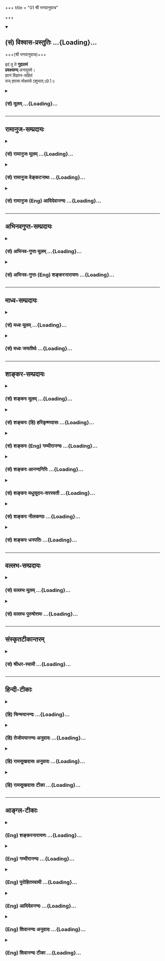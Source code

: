 +++
title = "01 श्री भगवानुवाच"

+++
<div class="js_include" newlevelforh1="2" title="(सं) विश्वास-प्रस्तुतिः" unfilled url="/purANam_vaiShNavam/mahAbhAratam/06-bhIShma-parva/03-bhagavad-gItA-parva/saMskRtam/vishvAsa-prastutiH/09_rAja-vidyA-rAja-guhy/01_shrI_bhagavAnuvAc.md">
<details open><summary><h2>(सं) विश्वास-प्रस्तुतिः ...{Loading}...</h2></summary>

+++(श्री भगवानुवाच)+++

इदं तु ते **गुह्यतमं**  
**प्रवक्ष्याम्य्** अनसूयवे।  
ज्ञानं विज्ञान-सहितं  
यज् ज्ञात्वा मोक्ष्यसे ऽशुभात्॥9.1॥
</details>
</div>
<div class="js_include collapsed" newlevelforh1="3" title="(सं) मूलम्" unfilled url="/purANam_vaiShNavam/mahAbhAratam/06-bhIShma-parva/03-bhagavad-gItA-parva/saMskRtam/mUlam/09_rAja-vidyA-rAja-guhy/01_shrI_bhagavAnuvAc.md">
<details><summary><h3>(सं) मूलम् ...{Loading}...</h3></summary>

श्री भगवानुवाच  
इदं तु ते गुह्यतमं प्रवक्ष्याम्यनसूयवे।  
ज्ञानं विज्ञानसहितं यज्ज्ञात्वा मोक्ष्यसेऽशुभात्।।9.1।।
</details>
</div>


_________________
## रामानुज-सम्प्रदायः
<div class="js_include collapsed" newlevelforh1="3" title="(सं) रामानुजः मूलम्" unfilled url="/purANam_vaiShNavam/mahAbhAratam/06-bhIShma-parva/03-bhagavad-gItA-parva/saMskRtam/rAmAnujaH/mUlam/09_rAja-vidyA-rAja-guhy/01_shrI_bhagavAnuvAc.md">
<details><summary><h3>(सं) रामानुजः मूलम् ...{Loading}...</h3></summary>


उपासकभेदनिबन्धना विशेषाः प्रतिपादिताः । इदानीम् उपास्यस्य परमपुरुषस्य माहात्म्यम्, ज्ञानिनां विशेषं च विशोध्य भक्तिरूपस्योपासनस्य स्वरूपम् उच्यते ।  

।।9.1।। श्री भगवानुवाच -- **इदं तु ते गुह्यतमं** भक्तिरूपम् उपासनाख्यं
ज्ञानं विज्ञानसहितम् उपासनगतिविशेषज्ञानसहितम् **अनसूयवे ते
प्रवक्ष्यामि।** मद्विषयं सकलेतरविसजातीयम् अपरिमितप्रकारं माहात्म्यं
श्रुत्वा एवम् एव संभवति इति मन्वानाय ते प्रवक्ष्यामि इत्यर्थः। यद्
ज्ञानम् अनुष्ठानपर्यन्तं **ज्ञात्वा** मत्प्राप्तिविरोधिनः सर्वस्माद्
**अशुभात्** **मोक्ष्यसे।**

</details>
</div>
<div class="js_include collapsed" newlevelforh1="3" title="(सं) रामानुजः वेङ्कटनाथः" unfilled url="/purANam_vaiShNavam/mahAbhAratam/06-bhIShma-parva/03-bhagavad-gItA-parva/saMskRtam/rAmAnujaH/venkaTanAthaH/09_rAja-vidyA-rAja-guhy/01_shrI_bhagavAnuvAc.md">
<details><summary><h3>(सं) रामानुजः वेङ्कटनाथः ...{Loading}...</h3></summary>

  
  
।।9.1।। स्वमाहात्म्यं मनुष्यत्वे परत्वं च महात्मनाम्। विशेषो नवमे योगो
भक्तिरूपः प्रकीर्तितः \[गी.सं.13\] इति सङ्ग्रहश्लोकमपि
व्याकुर्वंस्तदनुसारेणाष्टमनवमयोः सङ्गतिं च दर्शयति -- उपासकेत्यादिना।
विशेषाः ज्ञातव्योपादेयभेदाः। परमपुरुषमाहात्म्यस्य ज्ञानिनां विशेषस्य च
प्रागेव प्रकृतत्वात्तत्प्रभावविशोधनमत्रोपासनतत्फलानुप्रविष्टतया क्रियते
अध्यायप्रधानार्थस्तूपासनस्वरूपनिष्कर्षप्रधानार्थत्वेन
इत्यभिप्रायेणविशोध्येति विच्छिद्य;भक्तिरूपस्येत्यादि पृथगुक्तम्।
भजनोपासनशब्दयोरस्मिन्नेवाध्याये प्रकरणान्तरेषु च समानविषयतयैव
प्रयोगवशाच्छ्रुतिसिद्धोपासनस्यैवात्र भक्तिशब्देन विशेषणं
कृतमित्यभिप्रायेणभक्तिरूपस्योपासनस्येत्युक्तम्। अत्रइदं तु ते गुह्यतमम्
इति ज्ञानस्योपक्रान्तत्वात्;मन्मना भव \[9।34\] इति चोपसंह्रियमाणत्वात्;
मध्ये च बहुशो भजनस्यैवाभ्यस्यमानत्वात्;
प्रत्यक्षरूपत्वनिरतिशयप्रियत्वकीर्तनीययतननमस्काररूपत्वादीनां चापूर्वाणां
भक्तिस्वरूपानुप्रवेशिनां प्रकाराणां प्रतिपाद्यमानत्वात्; स्वरूपतः
साध्यतया निरतिशयफलप्रतिपादनात्;राजविद्या इत्यादिना
प्रशंसारूपार्थवाददर्शनाच्चात्रोपक्रमोपसंहारादितात्पर्यलिङ्गैः
भक्तिस्वरूपनिष्कर्षेऽध्यायस्य तात्पर्यम् तदन्विततयाऽन्यदत्रोच्यत
इत्यभिप्रायः। इदं तु ते इत्यत्र वक्ष्यमाणमेव बुद्धिस्थतयाइदम् इति
निर्दिष्टम्। एष तु वा अतिवदति \[छां.उ.7।16।1\] इति प्राणविदपेक्षया
सत्यविदोऽधिकत्ववत्; तुशब्देन कर्मयोगज्ञानयोगाभ्यामप्यस्याधिक्यं
विवक्षितम्। तयोर्हि गुह्यत्वं; गुह्यतरत्वं च। इदं तु गुह्यतमम्। इदं च
शूश्रूषातिशयोत्थापनार्थं; गोपनाधिक्यशिक्षणार्थं चोक्तम्।  
  
उपबृंहणीयवेदान्तवाक्येष्विवात्रापि ज्ञानशब्दस्य
वक्ष्यमाणविशेषपर्यवसानप्रदर्शनायभक्तिरूपमुपासनाख्यमित्युक्तम्। उपासनगतविशेषज्ञानसहितमिति
पूर्वोक्तविज्ञानादत्रत्यविज्ञानस्य भेदः तद्ध्युपास्यादिविशेषज्ञानम्;
उपासनगतविशेषः; उपासनप्रकारः। प्रस्तुतौपयिकमनसूयुत्वप्रकारं
दर्शयतिमद्विषयमिति। गुणेषु दोषाविष्करणचित्तवृत्तिविशेषो ह्यसूया
तद्विपर्ययश्च गुणेषु गुणाध्यवसाय एव हीति भावः।
एतेनोपदेशयोग्यायोग्यविभागेन शिष्यशिक्षणं कृतम्। स्मरन्ति च विद्याया
वचनम्असूयकाय मां मादाः \[मनुः2।114\] इत्यादि। वक्ष्यति चइदं ते नातपस्काय
इत्यारभ्यन च मां योऽभ्यसूयति \[18।67\] इति। प्रवक्ष्यामि कृत्स्नं लघु
व्यक्तं च वक्ष्यामीत्यर्थः। यज्ज्ज्ञानमनुष्ठानपर्यन्तं ज्ञात्वेति
नह्यनुष्ठेयज्ञानमात्रादनुष्ठानफलम् अत उपासनस्वरूपं ज्ञात्वा
तदनुष्ठानद्वारा मोक्ष्यस इत्युच्यत इति भावः। कर्मादिभिर्हि
भक्त्युत्पत्त्यादिविरोधिपापनिरसनम् भक्त्या तु
भगवत्प्राप्तिविरोधिसमस्तपापनिरसनं हि प्रमाणसिद्धमित्यभिप्रायेण --
मत्प्राप्तिविरोधिनः सर्वस्मादशुभादित्युक्तम्। अशुभशब्दस्यात्र
स्वर्गाद्यपरपर्यायव्यामोहननिरयहेतुभूतपुण्यशब्दाभिलप्यपापविषयत्वमपिसर्वस्मादित्यनेन
विवक्षितम्।  
  

</details>
</div>
<div class="js_include collapsed" newlevelforh1="3" title="(सं) रामानुजः (Eng) आदिदेवानन्दः" unfilled url="/purANam_vaiShNavam/mahAbhAratam/06-bhIShma-parva/03-bhagavad-gItA-parva/saMskRtam/rAmAnujaH/english/AdidevAnandaH/09_rAja-vidyA-rAja-guhy/01_shrI_bhagavAnuvAc.md">
<details><summary><h3>(सं) रामानुजः (Eng) आदिदेवानन्दः ...{Loading}...</h3></summary>

9.1 The Lord said I will declare to you, who does not cavil, this most mysterious knowledge called Upasana, which is of the nature of Bhakti,
together with special knowledge, namely, the distinguishing knowledge of how it differs from other meditations. The import is this: You have heard of My eminence, which is distinct in kind from all other forms of greatness and is unlimited in its modes. You must have been convinced that it can be so only and not otherwise. To you whose mind is thus prepared, I shall declare that knowledge by aciring which, and making which your way of life, you will be emancipated from all evil that hinders you from attaining Me.

</details>
</div>


_________________
## अभिनवगुप्त-सम्प्रदायः
<div class="js_include collapsed" newlevelforh1="3" title="(सं) अभिनव-गुप्तः मूलम्" unfilled url="/purANam_vaiShNavam/mahAbhAratam/06-bhIShma-parva/03-bhagavad-gItA-parva/saMskRtam/abhinava-guptaH/mUlam/09_rAja-vidyA-rAja-guhy/01_shrI_bhagavAnuvAc.md">
<details><summary><h3>(सं) अभिनव-गुप्तः मूलम् ...{Loading}...</h3></summary>

।।9.1।। इदमिति। अनसूयत्वं ज्ञानसंक्रान्तौ कारणं मुख्यम्। ज्ञानविज्ञाने
प्राग्वत्।

</details>
</div>
<div class="js_include collapsed" newlevelforh1="3" title="(सं) अभिनव-गुप्तः (Eng) शङ्करनारायणः" unfilled url="/purANam_vaiShNavam/mahAbhAratam/06-bhIShma-parva/03-bhagavad-gItA-parva/saMskRtam/abhinava-guptaH/english/shankaranArAyaNaH/09_rAja-vidyA-rAja-guhy/01_shrI_bhagavAnuvAc.md">
<details><summary><h3>(सं) अभिनव-गुप्तः (Eng) शङ्करनारायणः ...{Loading}...</h3></summary>

9.1 Idam etc. Not to entertain displeasure is an important reisite for
communicating knowledge. The words Jnana and Vijnana \[mean respectively
'knowledge' and 'action'\] as above.

</details>
</div>


_________________
## माध्व-सम्प्रदायः
<div class="js_include collapsed" newlevelforh1="3" title="(सं) मध्वः मूलम्" unfilled url="/purANam_vaiShNavam/mahAbhAratam/06-bhIShma-parva/03-bhagavad-gItA-parva/saMskRtam/madhvaH/mUlam/09_rAja-vidyA-rAja-guhy/01_shrI_bhagavAnuvAc.md">
<details><summary><h3>(सं) मध्वः मूलम् ...{Loading}...</h3></summary>

।।9.1।। श्रीरङ्गनाथाय नमः। म्। सप्तमाध्यायोक्तं स्पष्टयत्यस्मिन्नध्याये।

</details>
</div>
<div class="js_include collapsed" newlevelforh1="3" title="(सं) मध्वः जयतीर्थः" unfilled url="/purANam_vaiShNavam/mahAbhAratam/06-bhIShma-parva/03-bhagavad-gItA-parva/saMskRtam/madhvaH/jayatIrthaH/09_rAja-vidyA-rAja-guhy/01_shrI_bhagavAnuvAc.md">
<details><summary><h3>(सं) मध्वः जयतीर्थः ...{Loading}...</h3></summary>

।।9.1।। पूर्वसङ्गतत्वेनाध्यायार्थमाह -- **सप्तमे**ति। भगवन्माहात्म्यमिति
शेषः। पदार्थज्ञानपूर्वकं वाक्यार्थज्ञानमिति सप्तमोक्तपदार्थानष्टमे
व्याख्याय नवमे तद्वाक्यार्थं स्पष्टीकरोतीत्यर्थः।

</details>
</div>


_________________
## शाङ्कर-सम्प्रदायः
<div class="js_include collapsed" newlevelforh1="3" title="(सं) शङ्करः मूलम्" unfilled url="/purANam_vaiShNavam/mahAbhAratam/06-bhIShma-parva/03-bhagavad-gItA-parva/saMskRtam/shankaraH/mUlam/09_rAja-vidyA-rAja-guhy/01_shrI_bhagavAnuvAc.md">
<details><summary><h3>(सं) शङ्करः मूलम् ...{Loading}...</h3></summary>

अष्टमे नाडीद्वारेण धारणायोगः सगुणः उक्तः । तस्य च फलम् अग्न्यर्चिरादिक्रमेण कालान्तरे ब्रह्मप्राप्तिलक्षणमेव अनावृत्तिरूपं निर्दिष्टम् । तत्र ‘अनेनैव प्रकारेण मोक्षप्राप्तिफलम् अधिगम्यते, न अन्यथा’ इति तदाशङ्काव्याविवर्तयिषया श्रीभगवान् उवाच —

।।9.1।। -- **इदं** ब्रह्मज्ञानं वक्ष्यमाणम् उक्तं च पूर्वषु अध्यायेषु;
तत् बुद्धौ संनिधीकृत्य इदम् इत्याह। **तु**शब्दो विशेषनिर्धारणार्थः।
इदमेव तु सम्यग्ज्ञानं साक्षात् मोक्षप्राप्तिसाधनम् वासुदेवः सर्वमिति
आत्मैवेदं सर्वम् (बृ0 उ₀ 2।4।6) एकमेवाद्वितीयम् (छा0 उ₀ 6।2।1)
इत्यादिश्रुतिस्मृतिभ्यः नान्यत्; अथ ते येऽन्यथातो विदुः अन्यराजानः ते
क्षय्यलोका भवन्ति इत्यादिश्रुतिभ्यश्च। **ते** तुभ्यं **गुह्यतमं**
गोप्यतमं **प्रवक्ष्यामि** कथयिष्यामि **अनसूयवे** असूयारहिताय। किं तत्
**ज्ञानम्।** किंविशिष्टम् **विज्ञानसहितम्** अनुभवयुक्तम्; **यत्
ज्ञात्वा** प्राप्य **मोक्ष्यसे अशुभात्** संसारबन्धनात्।। त़ञ्च --,

</details>
</div>
<div class="js_include collapsed" newlevelforh1="3" title="(सं) शङ्करः (हि) हरिकृष्णदासः" unfilled url="/purANam_vaiShNavam/mahAbhAratam/06-bhIShma-parva/03-bhagavad-gItA-parva/saMskRtam/shankaraH/hindI/harikRShNadAsaH/09_rAja-vidyA-rAja-guhy/01_shrI_bhagavAnuvAc.md">
<details><summary><h3>(सं) शङ्करः (हि) हरिकृष्णदासः ...{Loading}...</h3></summary>

।।9.1।। वहाँ (यह शङ्का होती है कि ) क्या इस प्रकार साधन करनेसे ही
मोक्षप्राप्तिरूप फल मिलता है अन्य किसी प्रकारसे नहीं मिलता इस शङ्काको
निवृत्त करनेकी इच्छासे श्रीभगवान् बोले --, जो ब्रह्मज्ञान आगे कहा जायगा
और जो कि पूर्वके अध्यायोंमें भी कहा जा चुका है; उसको बुद्धिके सामने रखकर
यहाँ इदम् शब्दका प्रयोग किया है। तु शब्द अन्यान्य ज्ञानोंसे इसे अलग करके
विशेषतासे लक्ष्य करानेके लिये है। यही यथार्थ ज्ञान साक्षात्
मोक्षप्राप्तिका साधन है। जो कि सब कुछ वासुदेव ही है आत्मा ही यह समस्त
जगत् है ब्रह्म अद्वितीय एक ही है इत्यादि श्रुतिस्मृतियोंसे दिखलाया गया
है; ( इसके अतिरिक्त ) और कोई ( मोक्षका साधन ) नहीं है। जो इससे विपरीत
जानते हैं वे अपनेसे भिन्न अपना स्वामी माननेवाले मनुष्य विनाशशील लोकोंको
प्राप्त होते हैं इत्यादि श्रुतियोंसे भी यही सिद्ध होता है। तुझ असूयारहित
भक्तसे मैं यह अति गोपनीय विषय कहूँगा। वह क्या है ज्ञान। कैसा ज्ञान
विज्ञानसहित अर्थात् अनुभवसहित ज्ञान। जिस ज्ञानको जानकर अर्थात् पाकर तू
संसाररूप बन्धनसे मुक्त हो जायगा।

</details>
</div>
<div class="js_include collapsed" newlevelforh1="3" title="(सं) शङ्करः (Eng) गम्भीरानन्दः" unfilled url="/purANam_vaiShNavam/mahAbhAratam/06-bhIShma-parva/03-bhagavad-gItA-parva/saMskRtam/shankaraH/english/gambhIrAnandaH/09_rAja-vidyA-rAja-guhy/01_shrI_bhagavAnuvAc.md">
<details><summary><h3>(सं) शङ्करः (Eng) गम्भीरानन्दः ...{Loading}...</h3></summary>

9.1 Te, to you; anasuyave, who are not given to cavilling, who are free
from carping; pravaksyami, I shall speak of; idam, this. The Lord
uttered the word 'this' by bearing in mind as an immediately present
fact the knowledge of Brahman that will be and was spoken of in the
earlier chapters. The word tu (however) is used for pointing out a
distinction \[The distinction of Knowledge from meditation that was
being discussed.\]. (I shall speak) of this itself-what is that;-(it is)
guhyatamam, the highest secret; and is jnanam, Knowledge, complete
Knowledge-nothing else-, the direct means to Liberation, as stated in
the Upanisads and the Smrtis, 'Vasudeva is all' (7.19), 'the Self verily
is all this' (Ch. 7.25.2), 'One only, without a second' (op. cit.
6.2.1), etc., and also as stated in such Upanisadic texts as, 'On the
other hand, those who understand otherwise than this come under a
different ruler, and belong to the worlds that are subject to decay'
(op. cit. 7.25.2). (Knowledge) of what kind; It is vijnana-sahitam,
combined with experience; jnatva, by realizing, by attaining; yat, which
Knowledge; moksyase, you shall be free; asubhat, from evil, from worldly
bondage.

</details>
</div>
<div class="js_include collapsed" newlevelforh1="3" title="(सं) शङ्करः आनन्दगिरिः" unfilled url="/purANam_vaiShNavam/mahAbhAratam/06-bhIShma-parva/03-bhagavad-gItA-parva/saMskRtam/shankaraH/AnandagiriH/09_rAja-vidyA-rAja-guhy/01_shrI_bhagavAnuvAc.md">
<details><summary><h3>(सं) शङ्करः आनन्दगिरिः ...{Loading}...</h3></summary>

।।9.1।। अतीतेनागामिनोऽध्यायस्यागतार्थत्वं वक्तुं वृत्तमनुवदति -- **अष्टम
इति।** नाडी सुषुम्नाख्या। धारणाख्येनाङ्गेन युक्तो योगो धारणायोगः। सगुणः
सर्वद्वारसंयमनादिगुणस्तेन सहित इत्यर्थः।
तत्फलोक्त्यर्थमनन्तराध्यायारम्भमाशङ्क्याह -- **तस्य चेति।**
अग्निरर्चिरित्यादिनोपलक्षितेन क्रमवता देवयानेन पक्षेति यावत्।
ज्ञानानन्तरमेव यथोक्तफललाभादलमनेन मार्गेणेत्याशङ्क्याह -- **कालान्तर
इति।** अर्चिरादिमार्गेण ब्रह्मप्राप्तौ मुक्तेर्मार्गायत्तत्वात् न तस्य
इत्यादिश्रुतिविरोधः स्यादित्याशयेन शङ्क्यते -- **तत्रेति।** वृत्तोऽर्थः
सप्तम्यर्थः। उक्ताशङ्कानिवृत्त्यर्थमनन्तराध्यायमुत्थापयति --
**तदाशङ्केति।** संप्रयुक्तत्वेनापरोक्षत्वाभावेऽपि
पूर्वोत्तरग्रन्थालोचनया बुद्धिसंनिधानादिदंशब्देन ब्रह्मज्ञानं
गृहीतमित्याह -- **तद्बुद्धाविति।** प्रकृताज्ञानाज्ज्ञानस्य
वैशिष्ट्यावद्योती तुशब्द इत्याह -- **तुशब्द इति।** निपातार्थमेव स्फुटयति
-- **इदमेवेति।** तस्मिन्नर्थे संवादकत्वेन श्रुतिस्मृती दर्शयति --
**वासुदेव इति।** अद्वैतज्ञानवद्द्वैतज्ञानमपि
केषांचिन्मोक्षहेतुरित्याशङ्क्याह -- **नान्यदिति।** द्वैतज्ञानं मोक्षाय न
क्षममित्यत्र श्रुतिमुदाहरति -- **अथेति।**
अविद्याप्रकरणोपक्रमार्थोऽथशब्दः। अतोऽद्वैतादन्यथा। भिन्नत्वेनेत्यर्थः।
विदुस्तत्त्वमिति शेषः। द्वैतस्य दुर्निरूपत्वेन कल्पितत्वात्तज्ज्ञानं
रज्जुसर्पादिज्ञानतुल्यत्वान्न क्षेमप्राप्तिहेतुरिति चकारार्थः। असूया
गुणेषु दोषाविष्करणं तद्रहिताय। ज्ञानाधिकृतायेत्यर्थः। ज्ञानं
ब्रह्मचैतन्यं तद्विषयं वा प्रमाणज्ञानं तस्य तेनैव
विशेषितत्वानुपपत्तिमाशङ्क्य व्याकरोति -- **अनुभवेति।** विज्ञानमनुभवः
साक्षात्कारस्तेन सहितमित्यर्थः। उक्तज्ञानं प्राप्तस्य किं
स्यादित्याशङ्क्याह -- **यज्ज्ञानमिति।**

</details>
</div>
<div class="js_include collapsed" newlevelforh1="3" title="(सं) शङ्करः मधुसूदन-सरस्वती" unfilled url="/purANam_vaiShNavam/mahAbhAratam/06-bhIShma-parva/03-bhagavad-gItA-parva/saMskRtam/shankaraH/madhusUdana-sarasvatI/09_rAja-vidyA-rAja-guhy/01_shrI_bhagavAnuvAc.md">
<details><summary><h3>(सं) शङ्करः मधुसूदन-सरस्वती ...{Loading}...</h3></summary>

।।9.1।।**,मामक्षरं यः परमक्षरं हि परोपदेशेन चिदक्षरेण। ,चकार
विभ्रान्त्यपनोदविद्यस्तं काशिराजं गुरुराजमीडे।। पूर्वाध्याये
मूर्धन्यनाडीद्वारकेण हृदयकण्ठभ्रूमध्यादिधारणासहितेन
सर्वेन्द्रियद्वारसंयमगुणकेन योगेन
स्वेच्छयोत्क्रान्तप्राणस्यार्चिरादिमार्गेण ब्रह्मलोकं प्रयातस्य तत्र
सम्यग्ज्ञानोदयेन कल्पान्ते परब्रह्मप्राप्तिलक्षणा
क्रममुक्तिर्व्याख्याता। तत्र चानेनैव प्रकारेण मुक्तिर्लभ्यते
नान्यथेत्याशङ्क्यअनन्यचेताः सततं यो मां स्मरति नित्यशः। तस्याहं सुलभः
इत्यादिना भगवत्तत्त्वविज्ञानात्साक्षान्मोक्षप्राप्तिरभिहिता। तत्र
चानन्या भक्तिरसाधारणो हेतुरित्युक्तंपुरुषः स परः पार्थ भक्त्या
लभ्यस्त्वनन्यया इति। तत्र
पूर्वोक्तयोगधारणापूर्वकप्राणोत्क्रमणार्चिरादिमार्गगमनकालविलम्बादिक्लेशमन्तरेणैव
साक्षान्मोक्षप्राप्तये भगवत्तत्त्वस्य तद्भक्तेश्च विस्तरेण ज्ञापनाय
नवमोऽध्याय आरभ्यते। अष्टमे ध्येयब्रह्मनिरूपणेन तद्ध्याननिष्ठस्य
गतिरुक्ता; नवमे तु ज्ञेयब्रह्मनिरूपणेन ज्ञाननिष्ठस्य गतिरुच्यत इति
संक्षेपः। तत्र वक्ष्यमाणज्ञानस्तुत्यर्थास्त्रीञ् श्लोकान् श्रीभगवानुवाच
-- इदं त्वित्यादिना। इदं प्राग्बहुधोक्तमग्रे च वक्ष्यमाणमधुनोच्यमानं
ज्ञानं शब्दप्रमाणकं ब्रह्मतत्त्वविषयकं ते तुभ्यं प्रवक्ष्यामि। तुशब्दः
पूर्वाध्यायोक्ताद्ध्यानाज्ज्ञानस्य वैलक्षण्यमाह। इदमेव सम्यग्ज्ञानं
साक्षान्मोक्षप्राप्तिसाधनं नतु ध्यानं तस्याज्ञानानिवर्तकत्वात्।
तत्त्वन्तःकरणशुद्धिद्वारेदमेव ज्ञानं संपाद्य क्रमेण मोक्षं
जनयतीत्युक्तम्। कीदृशं ज्ञानम्। गुह्यतमं गोपनीयतम्। अतिरहस्यत्वात्। यतो
विज्ञानसहितं ब्रह्मानुभवपर्यन्तं ईदृशमतिरहस्यमप्यहं
शिष्यगुणाधिक्याद्वक्ष्यामि ते तुभ्यं अनसूयवे। असूया गुणेषु
दोषदृष्टिस्तदाविष्करणादिफला सर्वदायमात्मैश्वर्यख्यापनेनात्मानं प्रशंसति
मत्पुरस्तादित्येवंरूपा तद्रहिताय। अनेनार्जवसंयमावपि शिष्यगुणौ
व्याख्यातौ। पुनः कीदृशं ज्ञानम्। यज्ज्ञात्वा प्राप्य मोक्ष्यसे सद्य एव
संसारबन्धनादशुभात्सर्वदुःखहेतोः।**

</details>
</div>
<div class="js_include collapsed" newlevelforh1="3" title="(सं) शङ्करः नीलकण्ठः" unfilled url="/purANam_vaiShNavam/mahAbhAratam/06-bhIShma-parva/03-bhagavad-gItA-parva/saMskRtam/shankaraH/nIlakaNThaH/09_rAja-vidyA-rAja-guhy/01_shrI_bhagavAnuvAc.md">
<details><summary><h3>(सं) शङ्करः नीलकण्ठः ...{Loading}...</h3></summary>

।।9.1।। पूर्वाध्याये किंतद्ब्रह्मेत्यादिसप्तप्रश्न्यां अक्षरं ब्रह्म
परममित्यादिना संक्षिप्य व्याख्यातायां तज्ज्ञानस्य
पृथक्प्रयोजनाकाङ्क्षायां कर्मविद आधिभौतिकं धूमादिमार्गप्राप्यं स्थानमिति
निरूपणेन प्राप्यप्रापकादिविभागो दर्शितः। तेन कर्माधिभूते व्याख्याते। तथा
सूत्रान्तर्यामिणोरुपासकस्यार्चिरादिमार्गेण
क्रममुक्तिस्थानप्राप्तिरित्युक्तं तेनाधिदैवाधियज्ञौ व्याख्यातौ।
ओमित्येकाक्षरमित्यादिना अन्तकाले कथं ज्ञेयोऽसीत्यस्योत्तरं व्याख्यातम्।
तदेवं ध्येयब्रह्मविद्या साङ्गा निरूपिता; परिशिष्टमाद्यं ज्ञेयब्रह्मविषयं
प्रश्नद्वयं किं तद्ब्रह्म किमध्यात्ममिति तद्विवरणाय नवमोऽध्याय आरभ्यते।
न केवलमर्चिरादिगतिप्राप्या कालान्तर एव मुक्तिरस्ति किंत्विहैव
सद्योमुक्तिरस्तीति विशेषं वक्तुं श्रीभगवानुवाच -- **इदं तु ते इति।** इदं
वक्ष्यमाणं तु पूर्वस्माद्ध्येयाद्विलक्षणं ज्ञेयं ते तुभ्यं
गुह्यतममतिगोप्यं प्रवक्ष्यामि। अनसूयवे असूया गुणेषु दोषाविष्करणं
तद्रहिताय। ज्ञानं ज्ञप्तिमात्रस्वरूपं ब्रह्म। विज्ञानेनानुभवेन सहितं नतु
केवलं पारोक्ष्येण। यज्ज्ञानं ज्ञात्वा साक्षात्कृत्य
अशुभात्संसारान्मोक्ष्यसे। अत्र यत्सप्तमादौज्ञानं तेऽहं सविज्ञानमिदं
वक्ष्याम्यशेषतः इति प्रतिज्ञातं; यस्य च विज्ञानाय
शाखाचन्द्रन्यायेनोपलक्षणीभूतं जगत्कारणं ब्रह्म तत्रैव निरूपितम्;
यद्विज्ञानेऽधिकारसंपत्त्यर्थं तस्यैव सगुणस्योपासनमुक्तं तदिह
सर्वशेषीभूतं ब्रह्म वक्तव्यमिति तथैव प्रतिजानीते
वचनमात्रेणैवात्रापरोक्षं ज्ञानं जायत इति। तच्च तत्रैव व्युत्पादितं न
विस्मर्तव्यम्।

</details>
</div>
<div class="js_include collapsed" newlevelforh1="3" title="(सं) शङ्करः धनपतिः" unfilled url="/purANam_vaiShNavam/mahAbhAratam/06-bhIShma-parva/03-bhagavad-gItA-parva/saMskRtam/shankaraH/dhanapatiH/09_rAja-vidyA-rAja-guhy/01_shrI_bhagavAnuvAc.md">
<details><summary><h3>(सं) शङ्करः धनपतिः ...{Loading}...</h3></summary>

।।9.1।। अष्टमे देवयानमार्गेणापुनरावृत्तिं मोक्षं गच्छन्तीत्युक्तम्; तत्र
तेनैव प्रकारेण मोक्षाप्राप्तिर्नान्यथेति शङ्कामपनुदन् श्रीभगवानुवाच --
इदमिति। पूर्वोक्तेष्वध्यायेषूक्तं वक्ष्यमाणं च ब्रह्मज्ञानं बुद्धौ
संनिधीकृत्येदमित्युक्तम्। तुशब्दो ध्यानाज्ज्ञानस्य वैलक्षण्यद्योदनार्थः।
ज्ञानस्य सविज्ञानस्य साक्षान्मोक्षासाधनत्वात्। इदं तु ते ज्ञानं
प्रवक्ष्यामीति संबन्धः। तच्च प्रत्यगभिन्नपरमात्मज्ञानंवासुदेवः सर्वमिति;
आत्मैवेदं सर्व; अहं ब्रह्मास्मि; सर्व खल्विदं ब्रह्म; एकमेवाद्वितीयं;
नेहनानास्ति किंचन; मृत्योः स मृत्युमाप्नोति य इह नानेव पश्यति
इत्यादिश्रुतस्मिमृत्युक्तं विज्ञानेनामुभवेन सहितं युक्तं गुह्यतमम्।
अयमर्थःधर्मज्ञानं हि गुह्यम्; उपास्यज्ञानं गह्यतरम्; अखण्डार्थज्ञानं
गुह्यतममतिगोप्यम्। ननु गुह्यतमं किमर्थै वदसीति चेत्तवानसूयागुणेन वशीकृतो
वक्ष्यामीत्याह -- अनसूयव इति। गुणेषु दोषाविष्करणमसूया।
साक्षान्मोक्षसाधनं परमात्मज्ञानं तु तत्तल्लोकविषयभोगविरोधीति
परमरुपुषार्थसाधने तत्त्वज्ञाने दोषदृष्टिस्तद्रहिताय
सर्वदायमात्मैश्वर्यख्यापनेनात्मानं प्रशंसति मत्पुरस्तादित्येवंरुपासूयेति
वाभ्यसूयति आत्मप्रशंसादिदोषाध्योरोपणेन ईश्वरत्वमजानन्न सहते इति
भाष्यात्। यज्ज्ञानमुक्तविशेषणविशुष्टं ज्ञात्वा लब्ध्वा
अशुभात्संकारबन्धनान्मोक्ष्यसे। मुक्तो भविष्यसीत्यर्थः। यत्तु इदं
वक्ष्यमाणं तु पूर्वस्मात् ध्येयाद्विलक्षणं ज्ञेयं ज्ञानं
ज्ञप्तिमात्रस्वरुपं ब्रह्म विज्ञानेनानुभवेन सहितं नतु केवलं पारोक्ष्येण
यज्ज्ञानं ज्ञात्वा साक्षात्कृत्येत्यादि तदुपेक्ष्यम्।
विज्ञानसहितंराजविद्या राजगुह्यंअश्रद्दधानाः पुरुषा धर्मस्यास्य परंतप इति
मूलेन इदं ब्रह्मज्ञानं विद्यानां राजा दीप्त्यतिशयवत्त्वाद्दीप्यते
हीयमपतिश्येन ब्रह्मविद्या। आत्मज्ञानस्य धर्मस्यास्येति तद्भाष्येण च
विरोधस्य स्पष्टत्वादिति दिक्।

</details>
</div>


_________________
## वल्लभ-सम्प्रदायः
<div class="js_include collapsed" newlevelforh1="3" title="(सं) वल्लभः मूलम्" unfilled url="/purANam_vaiShNavam/mahAbhAratam/06-bhIShma-parva/03-bhagavad-gItA-parva/saMskRtam/vallabhaH/mUlam/09_rAja-vidyA-rAja-guhy/01_shrI_bhagavAnuvAc.md">
<details><summary><h3>(सं) वल्लभः मूलम् ...{Loading}...</h3></summary>

।।9.1।। नवमे स्वाक्षरैश्वर्यज्ञानं सद्भक्तिगर्भितम्। प्राह विज्ञानसहितं
महापतितपावनः।।1।। एवं तावत्पूर्वत्र स्वमहिमानं सर्वोत्तममुक्त्वा स्वस्य
योगनिष्पन्नज्ञानिभक्त्यैकलभ्यत्वं सूचितं इदानीं
स्वाक्षरैश्वर्यमहिमज्ञानद्वारा स्वभक्तेरसाधारणमाहात्म्यं महापतितपावनत्वं
प्रदर्शयिष्यन् श्रीभगवानुवाच इदं त्विति। तुः पूर्वव्यावृत्त्यर्थः। तत्तु
गुह्यं चतुर्विधोपासकभेदनिबन्धनविशेषरूपं; इदं तु गुह्यतमं
भजनीयभक्तिमाहात्म्यनिबन्धनरूपमिति ते तुभ्यं अनसूयवे पुनः पुनः
सकलेतरविजातीयं मद्विषयकमपरिमितगुणमाहात्म्यं श्रुत्वैवमेव सम्भवतीति
मन्वानाय ज्ञानं स्वमाहात्म्यविषयकं विज्ञानं भक्तिगतविशेषज्ञानसहितं
प्रकर्षेण वक्ष्यामि यत् ज्ञात्वाऽशुभान्मोहान्मोक्ष्यसे।

</details>
</div>
<div class="js_include collapsed" newlevelforh1="3" title="(सं) वल्लभः पुरुषोत्तमः" unfilled url="/purANam_vaiShNavam/mahAbhAratam/06-bhIShma-parva/03-bhagavad-gItA-parva/saMskRtam/vallabhaH/puruShottamaH/09_rAja-vidyA-rAja-guhy/01_shrI_bhagavAnuvAc.md">
<details><summary><h3>(सं) वल्लभः पुरुषोत्तमः ...{Loading}...</h3></summary>

  
  
।।9.1।। प्रोवाच कृष्णः कृपया नवमे पाण्डवं प्रति। राजविद्या राजगुह्यं योगं
स्वैश्वर्यबोधकम्।।1।। एवं पूर्वाध्याये स्वस्वरूपं भक्त्यैकलभ्यमुक्त्वा
भक्तिस्वरूपज्ञानमाह कृष्णः कृपया -- इदं त्विति। इदं तु गुह्यतममत्यन्तं
गुप्तं भगवद्विषयकभक्त्यात्मकं ज्ञानं विज्ञानसहितमनुभवसहितं
भक्तिप्रतिफलनरूपं अनसूयवे
प्रतिक्षणमुत्तरोत्तरमतिकाठिन्यभक्त्यैकलभ्यस्वरूपकथनेऽपि
दोषरहितश्रवणैकपरचित्ताय ते तुभ्यं प्रवक्ष्यामि; प्रकर्षेण
स्वरूपज्ञानसहितं कथयिष्यामीत्यर्थः। यज्ज्ञात्वा यत्स्वरूपं ज्ञात्वा
अशुभात् स्वरूपाज्ञानात्मकसंसारात् मोहाद्वा मोक्ष्यसे; मुक्तो
भविष्यसीत्यर्थः। तुशब्देन सर्वेषामकथनीयत्वं ज्ञापितम्। ते इति कथनेन
कृपया वक्ष्यामीति व्यञ्जितम्।  
  

</details>
</div>


_________________
## संस्कृतटीकान्तरम्
<div class="js_include collapsed" newlevelforh1="3" title="(सं) श्रीधर-स्वामी" unfilled url="/purANam_vaiShNavam/mahAbhAratam/06-bhIShma-parva/03-bhagavad-gItA-parva/saMskRtam/shrIdhara-svAmI/09_rAja-vidyA-rAja-guhy/01_shrI_bhagavAnuvAc.md">
<details><summary><h3>(सं) श्रीधर-स्वामी ...{Loading}...</h3></summary>

।।9.1।। परेशः प्राप्यते शुद्धभक्त्येति स्थितमष्टमे। नवमे तु
तदैश्वर्यमत्याश्चर्यं प्रपञ्च्यते।।1।।  
  
एवं तावत्सप्तमाष्टमयोः स्वीयं पारमेश्वरं तत्त्वं भक्त्यैव सुलभं
नान्यथेत्युक्त्वेदानीमचिन्त्यं स्वकीयमैश्वर्यं भक्तेश्चासाधारणप्रभावं
प्रपञ्चयिष्यन् श्रीभगवानुवाच **-- इदंत्विति।** विशेषेण ज्ञायतेऽनेनेति
विज्ञानमुपासनं तत्सहितं ज्ञानमीश्वरविषयमिदं अनसूयवे पुनः पुनः
स्वमाहात्म्यवोपदिशतीत्येवं परमकारुणिके मयि दोषदृष्टिरहिताय ते तुभ्यं
वक्ष्यामि। तुशब्दो वैशिष्ट्ये। तदेवाह -- गुह्यतममित्यादिना। गुह्यं
धर्मज्ञानं; ततो देहादिव्यतिरिक्तात्मज्ञानं गुह्यतरं; ततोऽपि
परमात्मज्ञानमतिरहस्यत्वाद्गुह्यतमम्। यज्ज्ञात्वाऽशुभात्संसारान्मोक्ष्यसे
सद्य एव मुक्तो भविष्यति।

</details>
</div>


_________________
## हिन्दी-टीकाः
<div class="js_include collapsed" newlevelforh1="3" title="(हि) चिन्मयानन्दः" unfilled url="/purANam_vaiShNavam/mahAbhAratam/06-bhIShma-parva/03-bhagavad-gItA-parva/hindI/chinmayAnandaH/09_rAja-vidyA-rAja-guhy/01_shrI_bhagavAnuvAc.md">
<details><summary><h3>(हि) चिन्मयानन्दः ...{Loading}...</h3></summary>

।।9.1।। भगवान् श्रीकृष्ण अर्जुन में एक मुमुक्षु के लक्षण पाते हैं; जो
वास्तव में आत्मोन्नति के द्वारा संसार के समस्त बंधनों का विच्छेदन करना
चाहता है। उसे केवल किसी ऐसी सहायता की आवश्यकता है; जिससे कि उसे अपने
साधन मार्ग की प्रामाणिकता का दृढ़ निश्चय हो सके। भगवान् कहते हैं कि वे
अनसूयु अर्जुन को विज्ञान के सहित ज्ञान का अर्थात् सैद्धान्तिक ज्ञान तथा
उसके अनुभव का उपदेश देंगे। असूया का अर्थ है गुणों में भी दोष देखना। अत
अनसूयु का अर्थ है वह पुरुष जो असूया रहित है अथवा दोष दृष्टि रहित है। इस
ज्ञान का प्रयोजन है; जिसे जानकर तुम अशुभ अर्थात् संसार बंधनों से मुक्त
हो जाओगे। जीवन की चुनौतियों का सामना करने में मनुष्य की अक्षमता का कारण
यह है कि वह वस्तु और व्यक्ति अर्थात् जगत् का त्रुटिपूर्ण मूल्यांकन करता
है। फलत जीवनसंगीत के सुर और लय को वह खो देता है। अपने तथा बाह्य जगत् के
वास्तविक स्वरूप को समझने का अर्थ है जगत् के साथ स्वस्थ एवं सुखवर्धक
संबंध रखने के रहस्य को जानना। जो पुरुष इस प्रकार समष्टि के साथ एकरूपता
पाने में सक्षम है; वही जीवन में निश्चित सफलता और पूर्ण विजय का भागीदार
होता है। आन्तरिक विघटन के कारण अपने समय का वीर योद्धा अर्जुन एक विक्षिप्त
पुरुष के समान व्यवहार करने लगा था। ऐसे पुरुष को जीवन की समस्यायें
अत्यन्त गम्भीर; कर्तव्य महत् कष्टप्रद और स्वयं जीवन एक बहुत बड़ा भार
प्रतीत होने लगता है। वे सभी लोग संसारी कहलाते हैं; जो जीवनइंजिन को अपने
ऊपर से चलने देकर छिन्नभिन्न हो जाते हैं। इनके विपरीत; जो पुरुष इस
जीवनइंजिन में चालक के स्थान पर बैठकर मार्ग के सभी गन्तव्यों को पार करके
अपने गन्तव्य तक सुरक्षित पहुँचते हैं; वे आत्मज्ञानी; और सन्त ऋषि कहलाते
हैं। यद्यपि आत्मज्ञानी का यह पद मनुष्य का जन्मसिद्ध अधिकार है; तथापि इस
धरोहर का लाभ केवल वह विवेकी प्ाुरुष पाता है; जिसमें अपने जीवन पर विजय
पाने का उत्साह और साहस होता है और जो इस पृथ्वी पर ईश्वर के समान रहता है
सभी परिस्थितियों का शासक बनकर और जीवन की दुर्भाग्यपूर्ण स्थितियों में
हँसता हुआ। जीवन जीने की इस कला के प्रति साधक के मन में रुचि और उत्साह
उत्पन्न करने के लिए इस ज्ञान की स्तुति करते हुए भगवान् कहते हैं --

</details>
</div>
<div class="js_include collapsed" newlevelforh1="3" title="(हि) तेजोमयानन्दः अनुवादः" unfilled url="/purANam_vaiShNavam/mahAbhAratam/06-bhIShma-parva/03-bhagavad-gItA-parva/hindI/tejomayAnandaH/anuvAdaH/09_rAja-vidyA-rAja-guhy/01_shrI_bhagavAnuvAc.md">
<details><summary><h3>(हि) तेजोमयानन्दः अनुवादः ...{Loading}...</h3></summary>

।।9.1।। श्रीभगवान् ने कहा -- तुम अनसूयु (दोष दृष्टि रहित) के लिए मैं इस
गुह्यतम ज्ञान को विज्ञान के सहित कहूँगा, जिसको जानकर तुम अशुभ (संसार
बंधन) से मुक्त हो जाओगे।।

</details>
</div>
<div class="js_include collapsed" newlevelforh1="3" title="(हि) रामसुखदासः अनुवादः" unfilled url="/purANam_vaiShNavam/mahAbhAratam/06-bhIShma-parva/03-bhagavad-gItA-parva/hindI/rAmasukhadAsaH/anuvAdaH/09_rAja-vidyA-rAja-guhy/01_shrI_bhagavAnuvAc.md">
<details><summary><h3>(हि) रामसुखदासः अनुवादः ...{Loading}...</h3></summary>

।।9.1।। श्रीभगवान् बोले -- यह अत्यन्त गोपनीय विज्ञानसहित ज्ञान
दोषदृष्टिरहित तेरे लिये तो मैं फिर अच्छी तरहसे कहूँगा, जिसको जानकर तू
अशुभसे अर्थात् जन्म-मरणरूप संसारसे मुक्त हो जायगा।

</details>
</div>
<div class="js_include collapsed" newlevelforh1="3" title="(हि) रामसुखदासः टीका" unfilled url="/purANam_vaiShNavam/mahAbhAratam/06-bhIShma-parva/03-bhagavad-gItA-parva/hindI/rAmasukhadAsaH/TIkA/09_rAja-vidyA-rAja-guhy/01_shrI_bhagavAnuvAc.md">
<details><summary><h3>(हि) रामसुखदासः टीका ...{Loading}...</h3></summary>

।।9.1।।***व्याख्या--*इदं तु ते गुह्यतमं प्रवक्ष्याम्यनसूयवे--**भगवान्के
मनमें जिस तत्त्वको, विषयको कहनेकी इच्छा है, उसकी तरफ लक्ष्य करानेके लिये
ही यहाँ भगवान् सबसे पहले **'इदम्'** (यह) शब्दका प्रयोग करते हैं। उस
(भगवान्के मन-बुद्धिमें स्थित) तत्त्वकी महिमा कहनेके लिये ही उसको
**'गुह्यतमम्'** कहा है अर्थात् वह तत्त्व अत्यन्त गोपनीय है। इसीको आगेके
श्लोकमें **'राजगुह्यम्'** और अठारहवें अध्यायके चौंसठवें श्लोकमें
**'सर्वगुह्यतमम्'** कहा है।  
  
यहाँ पहले **'गुह्यतमम्'**कहकर पीछे (गीता 9। 34 में) **'मन्मना भव' ৷৷.**
कहा है और अठारहवें अध्यायमें पहले **'सर्वगुह्यतमम्'** कहकर पीछे (गीता
18। 65 में) **'मन्मना भव' ৷৷.** कहा है। तात्पर्य है कि यहाँका और वहाँका
विषय एक ही है, दो नहीं।

</details>
</div>


_________________
## आङ्ग्ल-टीकाः
<div class="js_include collapsed" newlevelforh1="3" title="(Eng) शङ्करनारायणः" unfilled url="/purANam_vaiShNavam/mahAbhAratam/06-bhIShma-parva/03-bhagavad-gItA-parva/english/shankaranArAyaNaH/09_rAja-vidyA-rAja-guhy/01_shrI_bhagavAnuvAc.md">
<details><summary><h3>(Eng) शङ्करनारायणः ...{Loading}...</h3></summary>

9.1. The Bhagavat said To you, who is entertaining no displeasure, I shall clearly declare also this most secret knowledge, together with action, by knowing which you shall be free from evil.

</details>
</div>
<div class="js_include collapsed" newlevelforh1="3" title="(Eng) गम्भीरानन्दः" unfilled url="/purANam_vaiShNavam/mahAbhAratam/06-bhIShma-parva/03-bhagavad-gItA-parva/english/gambhIrAnandaH/09_rAja-vidyA-rAja-guhy/01_shrI_bhagavAnuvAc.md">
<details><summary><h3>(Eng) गम्भीरानन्दः ...{Loading}...</h3></summary>

9.1 The Blessed Lord said However, to you who are not given to cavilling I shall speak of this highest secret itself, which is Knowledge \[Jnana may mean Brahman that is Consciousness, or Its knowledge gathered from the Vedas (paroksa-jnana). Vijnana is direct experience
(aparoksa-jnana).\] combined with experience, by realizing which you shall be free from evil.

</details>
</div>
<div class="js_include collapsed" newlevelforh1="3" title="(Eng) पुरोहितस्वामी" unfilled url="/purANam_vaiShNavam/mahAbhAratam/06-bhIShma-parva/03-bhagavad-gItA-parva/english/purohitasvAmI/09_rAja-vidyA-rAja-guhy/01_shrI_bhagavAnuvAc.md">
<details><summary><h3>(Eng) पुरोहितस्वामी ...{Loading}...</h3></summary>

9.1 "Lord Shri Krishna said: I will now reveal to thee, since thou doubtest not, that profound mysticism, which when followed by experience, shall liberate thee from sin.

</details>
</div>
<div class="js_include collapsed" newlevelforh1="3" title="(Eng) आदिदेवनन्दः" unfilled url="/purANam_vaiShNavam/mahAbhAratam/06-bhIShma-parva/03-bhagavad-gItA-parva/english/AdidevanandaH/09_rAja-vidyA-rAja-guhy/01_shrI_bhagavAnuvAc.md">
<details><summary><h3>(Eng) आदिदेवनन्दः ...{Loading}...</h3></summary>

9.1 The Lord said I shall declare to you, who does not cavil, this most mysterious knowledge together with special knowledge, knowing which you would be freed from evil.

</details>
</div>
<div class="js_include collapsed" newlevelforh1="3" title="(Eng) शिवानन्दः अनुवादः" unfilled url="/purANam_vaiShNavam/mahAbhAratam/06-bhIShma-parva/03-bhagavad-gItA-parva/english/shivAnandaH/anuvAdaH/09_rAja-vidyA-rAja-guhy/01_shrI_bhagavAnuvAc.md">
<details><summary><h3>(Eng) शिवानन्दः अनुवादः ...{Loading}...</h3></summary>

9.1 The Blessed Lord said I shall now declare to thee who does not cavil, the greatest secret, the knowledge combined with experience
(Self-realisation). Having known this thou shalt be free evil.

</details>
</div>
<div class="js_include collapsed" newlevelforh1="3" title="(Eng) शिवानन्दः टीका" unfilled url="/purANam_vaiShNavam/mahAbhAratam/06-bhIShma-parva/03-bhagavad-gItA-parva/english/shivAnandaH/TIkA/09_rAja-vidyA-rAja-guhy/01_shrI_bhagavAnuvAc.md">
<details><summary><h3>(Eng) शिवानन्दः टीका ...{Loading}...</h3></summary>

  
  
9.1 इदम् this; तु indeed; ते to thee; गुह्यतमम् greatest secret;
प्रवक्ष्यामि (I) shall declare; अनसूयवे to one who does not cavil;
ज्ञानम् knowledge; विज्ञानसहितम् combined with experience; यत् which;
ज्ञात्वा having known; मोक्ष्यसे thou shalt be free; अशुभात् from evil.Commentary Idam (this) alludes to knowledge of the Self.Jnana Theoretical knowledge of Brahman through the study of the Upanishads;
also known as Paroksha Brahma Jnana.Vijnana Direct intuitive perception of Brahman or AtmaSakshatkara; also known as Aparoksha Brahma Jnana.This alone forms the direct means of attaining to liberation from evil or the bondage of Samsara; freedom from birth and death.The knowledge of the Self is the most profound secret. It can hardly be described in words.
It can be realised only through direct experience or spiritual intuition. Atman or Brahman or the selfluminous; eternal; Supreme Purusha is ever shining in the chambers of the hearts of men. Throughout the ages there have always been a few who have trodden the spiritual path and found out this secret or the spiritual treasure of the precious pearl of the Self. Knowledge of the Self is the only direct means for attaining liberation; Karma Yoga purifies the heart and leads to the dawn of the knowledge of the Self.Lord Krishna says; O Arjuna; I shall teach you this profoundest secret knowledge combined with realisation as you are free from jealousy. From this we can clearly understand that freedom from jealousy is an important alification for an aspirant.
Knowledge can only dawn in a mind which is free from all forms of jealousy which causes great distraction of the mind and produces intense heartburning. Matsarya (malicious envy); Irshya (jealous of others prosperity or happiness) and Asuya (envious or indignant over the merits of another) are all varieties of jealousy. If you superimpose evil alities on a virtuous man who really does not possess these alities on a virtuous man who really does not possess these alities and speak ill of him; this is jealousy (Asuya). To behold evil or to look at a person with the faultfinding evil eye; and to see evil in him who is free from any kind of fault and who is virtuous is Asyua. Jealousy is only pettymindedness. This is a modification of ignorance. It can be eradicated by eniry of the nature of the Self and cultivating its opposite alities; viz.; nobility; broad and universal tolerance;
magnanimity and largeheartedness.To thee who does not carp or cavil This implies that Arjuna was endowed with all the virtues of a disciple such as straightforwardness; selfcontrol; restraint of the senses; serenity of mind; discrmination; dispassion; etc. This is the Upalakshana (the truth alluded to where only a part is stated) and Asuya is the Upalakshaka (the hint which alludes to the Upalakshana).

</details>
</div>
